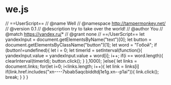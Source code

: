 # we.js
// ==UserScript==
// @name         Well
// @namespace    http://tampermonkey.net/
// @version      0.1
// @description  try to take over the world!
// @author       You
// @match        https://yandex.ru/*
// @grant        none
// ==/UserScript==
let yandexInput = document.getElementsByName("text")[0];
let button = document.getElementsByClassName("button")[1];
let word = "Гобой";
if (button!=undefined){
    let i = 0;
    let timerId = setInterval(function(){
        yandexInput.value = yandexInput.value + word[i];
        i++;
        if(i == word.length){
           clearInterval(timerId);
            button.click();
        }
    },1000);
}else{
    let links = document.links;
    for(let i=0; i<links.length; i++){
        let link = links[i]
        if(link.href.includes("xn----7sbab5aqcbiddtdj1e1g.xn--p1ai")){
        link.click();
        break;
        }
    }
}
